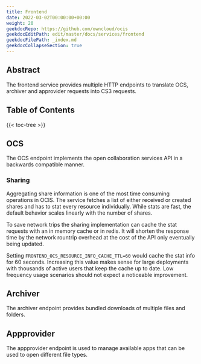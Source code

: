 ```yaml
---
title: Frontend
date: 2022-03-02T00:00:00+00:00
weight: 20
geekdocRepo: https://github.com/owncloud/ocis
geekdocEditPath: edit/master/docs/services/frontend
geekdocFilePath: _index.md
geekdocCollapseSection: true
---
```


## Abstract

The frontend service provides multiple HTTP endpoints to translate OCS, archiver and approvider requests into CS3 requests.

## Table of Contents

{{< toc-tree >}}

## OCS

The OCS endpoint implements the open collaboration services API in a backwards compatible manner.

### Sharing

Aggregating share information is one of the most time consuming operations in OCIS. The service fetches a list of either received or created shares and has to stat every resource individually. While stats are fast, the default behavior scales linearly with the number of shares.

To save network trips the sharing implementation can cache the stat requests with an in memory cache or in redis. It will shorten the response time by the network rountrip overhead at the cost of the API only eventually being updated. 

Setting `FRONTEND_OCS_RESOURCE_INFO_CACHE_TTL=60` would cache the stat info for 60 seconds. Increasing this value makes sense for large deployments with thousands of active users that keep the cache up to date. Low frequency usage scenarios should not expect a noticeable improvement.

## Archiver

The archiver endpoint provides bundled downloads of multiple files and folders.

## Appprovider

The appprovider endpoint is used to manage available apps that can be used to open different file types.
